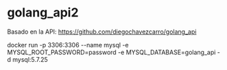 # golang_api2

Basado en la API: https://github.com/diegochavezcarro/golang_api

docker run -p 3306:3306 --name mysql -e MYSQL_ROOT_PASSWORD=password -e MYSQL_DATABASE=golang_api -d mysql:5.7.25
